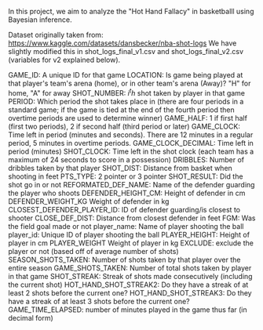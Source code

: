 In this project, we aim to analyze the "Hot Hand Fallacy" in basketballl using Bayesian inference.

Dataset originally taken from: https://www.kaggle.com/datasets/dansbecker/nba-shot-logs
We have slightly modified this in shot_logs_final_v1.csv and shot_logs_final_v2.csv (variables for v2 explained below).


GAME_ID: A unique ID for that game
LOCATION: Is game being played at that player's team's arena (home), or in other team's arena (Away)? "H" for home, "A" for away
SHOT_NUMBER: $i^th$ shot taken by player in that game
PERIOD: Which period the shot takes place in (there are four periods in a standard game; if the game is tied at the end of the fourth period then overtime periods are used to determine winner)
GAME_HALF: 1 if first half (first two periods), 2 if second half (third period or later)
GAME_CLOCK: Time left in period (minutes and seconds). There are 12 minutes in a regular period, 5 minutes in overtime periods.
GAME_CLOCK_DECIMAL: Time left in period (minutes)
SHOT_CLOCK: Time left in the shot clock (each team has a maximum of 24 seconds to score in a possession)
DRIBBLES: Number of dribbles taken by that player
SHOT_DIST: Distance from basket when shooting in feet
PTS_TYPE: 2 pointer or 3 pointer
SHOT_RESULT: Did the shot go in or not
REFORMATED_DEF_NAME: Name of the defender guarding the player who shoots
DEFENDER_HEIGHT_CM: Height of defender in cm
DEFENDER_WEIGHT_KG Weight of defender in kg
CLOSEST_DEFENDER_PLAYER_ID: ID of defender guarding/is closest to shooter
CLOSE_DEF_DIST: Distance from closest defender in feet
FGM: Was the field goal made or not
player_name: Name of player shooting the ball
player_id: Unique ID of player shooting the ball
PLAYER_HEIGHT: Height of player in cm
PLAYER_WEIGHT Weight of player in kg
EXCLUDE: exclude the player or not (based off of average number of shots)
SEASON_SHOTS_TAKEN: Number of shots taken by that player over the entire season
GAME_SHOTS_TAKEN: Number of total shots taken by player in that game
SHOT_STREAK: Streak of shots made consecutively (including the current shot)
HOT_HAND_SHOT_STREAK2: Do they have a streak of at least 2 shots before the current one?
HOT_HAND_SHOT_STREAK3: Do they have a streak of at least 3 shots before the current one?
GAME_TIME_ELAPSED: number of minutes played in the game thus far (in decimal form)

